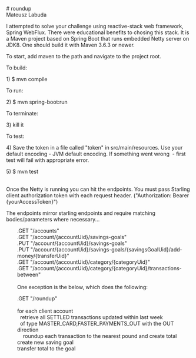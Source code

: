 <p># roundup<br />Mateusz Labuda</p>
<p>I attempted to solve your challenge using reactive-stack web framework, Spring WebFlux. There were educational benefits to chosing this stack. It is a Maven project based on Spring Boot that runs embedded Netty server on JDK8. One should build it with Maven 3.6.3 or newer.</p>
<p>To start, add maven to the path and navigate to the project root.</p>
<p>To build:</p>
<p>1) $ mvn compile</p>
<p>To run:</p>
<p>2) $ mvn spring-boot:run</p>
<p>To terminate:</p>
<p>3) kill it</p>
<p>To test:</p>
<p>4) Save the token in a file called "token" in src/main/resources. Use your default encoding - JVM default encoding. If something went wrong&nbsp; - first test will fail with appropriate error.</p>
<p>5) $ mvn test</p>
<p><br />Once the Netty is running you can hit the endpoints. You must pass Starling client authorization token with each request header. ("Authorization: Bearer {yourAccessToken}")</p>
<p>The endpoints mirror starling endpoints and require matching bodies/parameters where necessary...</p>
<p style="padding-left: 30px;">.GET "/accounts"<br /> .GET "/account/{accountUid}/savings-goals"<br /> .PUT "/account/{accountUid}/savings-goals"<br /> .PUT "/account/{accountUid}/savings-goals/{savingsGoalUid}/add-money/{transferUid}"<br />.GET "/account/{accountUid}/category/{categoryUid}"<br /> .GET "/account/{accountUid}/category/{categoryUid}/transactions-between"<br /> <br />One exception is the below, which does the following:</p>
<p style="padding-left: 30px;">.GET "/roundup"<br /> <br />for each client account <br />&nbsp; retrieve all SETTLED transactions updated within last week <br />&nbsp; of type MASTER_CARD,FASTER_PAYMENTS_OUT with the OUT direction<br />&nbsp; &nbsp; roundup each transaction to the nearest pound and create total<br />create new saving goal<br />transfer total to the goal</p>
<p>&nbsp;</p>
<p>&nbsp;</p>
